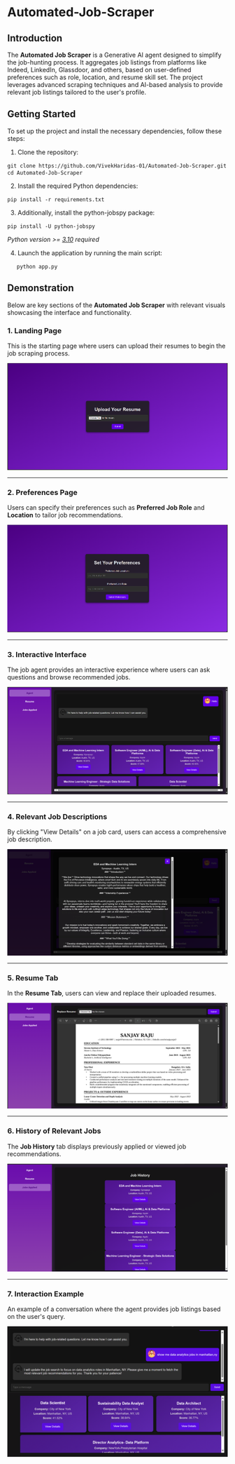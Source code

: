 # Automated-Job-Scraper
## Introduction
The **Automated Job Scraper** is a Generative AI agent designed to simplify the job-hunting process. It aggregates job listings from platforms like Indeed, LinkedIn, Glassdoor, and others, based on user-defined preferences such as role, location, and resume skill set. The project leverages advanced scraping techniques and AI-based analysis to provide relevant job listings tailored to the user's profile.

## Getting Started
To set up the project and install the necessary dependencies, follow these steps:
1. Clone the repository:
```
git clone https://github.com/VivekHaridas-01/Automated-Job-Scraper.git
cd Automated-Job-Scraper
```
2. Install the required Python dependencies:
```
pip install -r requirements.txt
```
3. Additionally, install the python-jobspy package:
```
pip install -U python-jobspy
```
_Python version >= [3.10](https://www.python.org/downloads/release/python-3100/) required_

4. Launch the application by running the main script:
```
   python app.py
```



## Demonstration

Below are key sections of the **Automated Job Scraper** with relevant visuals showcasing the interface and functionality.

### 1. Landing Page
This is the starting page where users can upload their resumes to begin the job scraping process.

![Landing Page](images/1.png)

---

### 2. Preferences Page
Users can specify their preferences such as **Preferred Job Role** and **Location** to tailor job recommendations.

![Preferences Page](images/2.png)

---

### 3. Interactive Interface
The job agent provides an interactive experience where users can ask questions and browse recommended jobs.

![Interactive Interface](images/3.png)

---

### 4. Relevant Job Descriptions
By clicking "View Details" on a job card, users can access a comprehensive job description.

![Relevant Job Descriptions](images/4.png)

---

### 5. Resume Tab
In the **Resume Tab**, users can view and replace their uploaded resumes.

![Resume Tab](images/5.png)

---

### 6. History of Relevant Jobs
The **Job History** tab displays previously applied or viewed job recommendations.

![History of Relevant Jobs](images/6.png)

---

### 7. Interaction Example
An example of a conversation where the agent provides job listings based on the user's query.

![Interaction Example](images/7.png)

